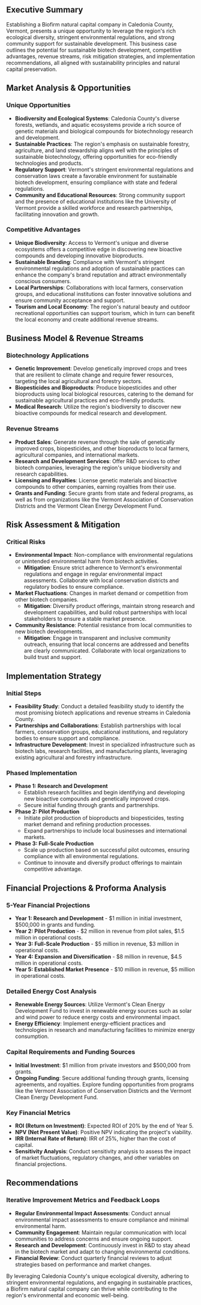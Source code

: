 ## Executive Summary

Establishing a Biofirm natural capital company in Caledonia County, Vermont, presents a unique opportunity to leverage the region's rich ecological diversity, stringent environmental regulations, and strong community support for sustainable development. This business case outlines the potential for sustainable biotech development, competitive advantages, revenue streams, risk mitigation strategies, and implementation recommendations, all aligned with sustainability principles and natural capital preservation.

## Market Analysis & Opportunities

### Unique Opportunities
- **Biodiversity and Ecological Systems**: Caledonia County's diverse forests, wetlands, and aquatic ecosystems provide a rich source of genetic materials and biological compounds for biotechnology research and development.
- **Sustainable Practices**: The region's emphasis on sustainable forestry, agriculture, and land stewardship aligns well with the principles of sustainable biotechnology, offering opportunities for eco-friendly technologies and products.
- **Regulatory Support**: Vermont's stringent environmental regulations and conservation laws create a favorable environment for sustainable biotech development, ensuring compliance with state and federal regulations.
- **Community and Educational Resources**: Strong community support and the presence of educational institutions like the University of Vermont provide a skilled workforce and research partnerships, facilitating innovation and growth.

### Competitive Advantages
- **Unique Biodiversity**: Access to Vermont's unique and diverse ecosystems offers a competitive edge in discovering new bioactive compounds and developing innovative bioproducts.
- **Sustainable Branding**: Compliance with Vermont's stringent environmental regulations and adoption of sustainable practices can enhance the company's brand reputation and attract environmentally conscious consumers.
- **Local Partnerships**: Collaborations with local farmers, conservation groups, and educational institutions can foster innovative solutions and ensure community acceptance and support.
- **Tourism and Local Economy**: The region's natural beauty and outdoor recreational opportunities can support tourism, which in turn can benefit the local economy and create additional revenue streams.

## Business Model & Revenue Streams

### Biotechnology Applications
- **Genetic Improvement**: Develop genetically improved crops and trees that are resilient to climate change and require fewer resources, targeting the local agricultural and forestry sectors.
- **Biopesticides and Bioproducts**: Produce biopesticides and other bioproducts using local biological resources, catering to the demand for sustainable agricultural practices and eco-friendly products.
- **Medical Research**: Utilize the region's biodiversity to discover new bioactive compounds for medical research and development.

### Revenue Streams
- **Product Sales**: Generate revenue through the sale of genetically improved crops, biopesticides, and other bioproducts to local farmers, agricultural companies, and international markets.
- **Research and Development Services**: Offer R&D services to other biotech companies, leveraging the region's unique biodiversity and research capabilities.
- **Licensing and Royalties**: License genetic materials and bioactive compounds to other companies, earning royalties from their use.
- **Grants and Funding**: Secure grants from state and federal programs, as well as from organizations like the Vermont Association of Conservation Districts and the Vermont Clean Energy Development Fund.

## Risk Assessment & Mitigation

### Critical Risks
- **Environmental Impact**: Non-compliance with environmental regulations or unintended environmental harm from biotech activities.
  - **Mitigation**: Ensure strict adherence to Vermont's environmental regulations and engage in regular environmental impact assessments. Collaborate with local conservation districts and regulatory bodies to ensure compliance.
- **Market Fluctuations**: Changes in market demand or competition from other biotech companies.
  - **Mitigation**: Diversify product offerings, maintain strong research and development capabilities, and build robust partnerships with local stakeholders to ensure a stable market presence.
- **Community Resistance**: Potential resistance from local communities to new biotech developments.
  - **Mitigation**: Engage in transparent and inclusive community outreach, ensuring that local concerns are addressed and benefits are clearly communicated. Collaborate with local organizations to build trust and support.

## Implementation Strategy

### Initial Steps
- **Feasibility Study**: Conduct a detailed feasibility study to identify the most promising biotech applications and revenue streams in Caledonia County.
- **Partnerships and Collaborations**: Establish partnerships with local farmers, conservation groups, educational institutions, and regulatory bodies to ensure support and compliance.
- **Infrastructure Development**: Invest in specialized infrastructure such as biotech labs, research facilities, and manufacturing plants, leveraging existing agricultural and forestry infrastructure.

### Phased Implementation
- **Phase 1: Research and Development**
  - Establish research facilities and begin identifying and developing new bioactive compounds and genetically improved crops.
  - Secure initial funding through grants and partnerships.
- **Phase 2: Pilot Production**
  - Initiate pilot production of bioproducts and biopesticides, testing market demand and refining production processes.
  - Expand partnerships to include local businesses and international markets.
- **Phase 3: Full-Scale Production**
  - Scale up production based on successful pilot outcomes, ensuring compliance with all environmental regulations.
  - Continue to innovate and diversify product offerings to maintain competitive advantage.

## Financial Projections & Proforma Analysis

### 5-Year Financial Projections
- **Year 1: Research and Development** - $1 million in initial investment, $500,000 in grants and funding.
- **Year 2: Pilot Production** - $2 million in revenue from pilot sales, $1.5 million in operational costs.
- **Year 3: Full-Scale Production** - $5 million in revenue, $3 million in operational costs.
- **Year 4: Expansion and Diversification** - $8 million in revenue, $4.5 million in operational costs.
- **Year 5: Established Market Presence** - $10 million in revenue, $5 million in operational costs.

### Detailed Energy Cost Analysis
- **Renewable Energy Sources**: Utilize Vermont's Clean Energy Development Fund to invest in renewable energy sources such as solar and wind power to reduce energy costs and environmental impact.
- **Energy Efficiency**: Implement energy-efficient practices and technologies in research and manufacturing facilities to minimize energy consumption.

### Capital Requirements and Funding Sources
- **Initial Investment**: $1 million from private investors and $500,000 from grants.
- **Ongoing Funding**: Secure additional funding through grants, licensing agreements, and royalties. Explore funding opportunities from programs like the Vermont Association of Conservation Districts and the Vermont Clean Energy Development Fund.

### Key Financial Metrics
- **ROI (Return on Investment)**: Expected ROI of 20% by the end of Year 5.
- **NPV (Net Present Value)**: Positive NPV indicating the project's viability.
- **IRR (Internal Rate of Return)**: IRR of 25%, higher than the cost of capital.
- **Sensitivity Analysis**: Conduct sensitivity analysis to assess the impact of market fluctuations, regulatory changes, and other variables on financial projections.

## Recommendations

### Iterative Improvement Metrics and Feedback Loops
- **Regular Environmental Impact Assessments**: Conduct annual environmental impact assessments to ensure compliance and minimal environmental harm.
- **Community Engagement**: Maintain regular communication with local communities to address concerns and ensure ongoing support.
- **Research and Development**: Continuously invest in R&D to stay ahead in the biotech market and adapt to changing environmental conditions.
- **Financial Review**: Conduct quarterly financial reviews to adjust strategies based on performance and market changes.

By leveraging Caledonia County's unique ecological diversity, adhering to stringent environmental regulations, and engaging in sustainable practices, a Biofirm natural capital company can thrive while contributing to the region's environmental and economic well-being.